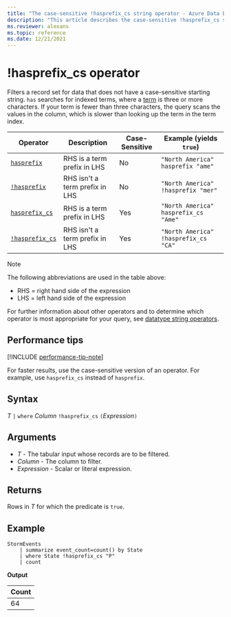 ```yaml
---
title: "The case-sensitive !hasprefix_cs string operator - Azure Data Explorer"
description: "This article describes the case-sensitive !hasprefix_cs string operator in Azure Data Explorer."
ms.reviewer: alexans
ms.topic: reference
ms.date: 12/21/2021
---
```

# !hasprefix_cs operator

Filters a record set for data that does not have a case-sensitive starting string. `has` searches for indexed terms, where a [term](datatypes-string-operators.md#what-is-a-term) is three or more characters. If your term is fewer than three characters, the query scans the values in the column, which is slower than looking up the term in the term index.

|Operator   |Description   |Case-Sensitive  |Example (yields `true`)  |
|-----------|--------------|----------------|-------------------------|
|[`hasprefix`](hasprefix-operator.md) |RHS is a term prefix in LHS |No |`"North America" hasprefix "ame"`|
|[`!hasprefix`](not-hasprefix-operator.md) |RHS isn't a term prefix in LHS |No |`"North America" !hasprefix "mer"`|
|[`hasprefix_cs`](hasprefix-cs-operator.md) |RHS is a term prefix in LHS |Yes |`"North America" hasprefix_cs "Ame"`|
|[`!hasprefix_cs`](not-hasprefix-cs-operator.md) |RHS isn't a term prefix in LHS |Yes |`"North America" !hasprefix_cs "CA"`|

> [!NOTE]
> The following abbreviations are used in the table above:
>
> * RHS = right hand side of the expression
> * LHS = left hand side of the expression

For further information about other operators and to determine which operator is most appropriate for your query, see [datatype string operators](datatypes-string-operators.md). 

## Performance tips

[!INCLUDE [performance-tip-note](../../includes/performance-tip-note.md)]

For faster results, use the case-sensitive version of an operator. For example, use `hasprefix_cs` instead of `hasprefix`.

## Syntax

*T* `|` `where` *Column* `!hasprefix_cs` `(`*Expression*`)`  

## Arguments

* *T* - The tabular input whose records are to be filtered.
* *Column* - The column to filter.
* *Expression* - Scalar or literal expression.

## Returns

Rows in *T* for which the predicate is `true`.

## Example

<!-- csl: https://help.kusto.windows.net/Samples -->
```kusto
StormEvents
    | summarize event_count=count() by State
    | where State !hasprefix_cs "P"
    | count
```

**Output**

|Count|
|-----|
|64|
